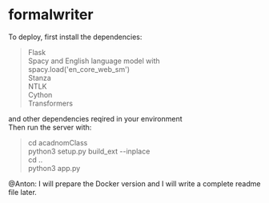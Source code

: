 # formalwriter
To deploy, first install the dependencies:

 > Flask<br>
 > Spacy and English language model with spacy.load('en_core_web_sm')<br> 
 > Stanza<br>
 > NTLK<br> 
 > Cython<br> 
 > Transformers<br>
 
and other dependencies reqired in your environment<br>
Then run the server with:

> cd acadnomClass<br> 
> python3 setup.py build_ext --inplace<br> 
> cd ..<br> 
> python3 app.py

@Anton: I will prepare the Docker version and I will write a complete readme file later. 
